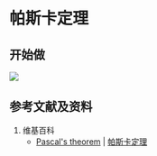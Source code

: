 # 帕斯卡定理

## 开始做

![](/images/射影几何和非欧几里得几何/射影几何/帕斯卡定理/1a1.jpg)

## 参考文献及资料

1. 维基百科
	- [Pascal's theorem](https://en.wikipedia.org/wiki/Pascal%27s_theorem) | [帕斯卡定理](https://zh.wikipedia.org/wiki/帕斯卡定理)

